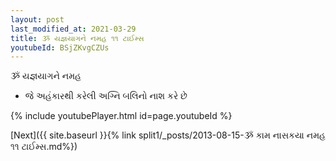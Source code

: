 ```yaml
---
layout: post
last_modified_at: 2021-03-29
title: ૐ યજ્ઞયાગને નમહ ૧૧ ટાઈમ્સ
youtubeId: BSjZKvgCZUs
---
```

 
 
 ૐ યજ્ઞયાગને નમહ  
 
 -  જે અહંકારથી કરેલી અગ્નિ બલિનો નાશ કરે છે 
 
  
 
  
 
 
 
 
 
 


{% include youtubePlayer.html id=page.youtubeId %}
 
[Next]({{ site.baseurl }}{% link  split1/_posts/2013-08-15-ૐ કામ નાસકયા નમહ ૧૧ ટાઈમ્સ.md%})
 
